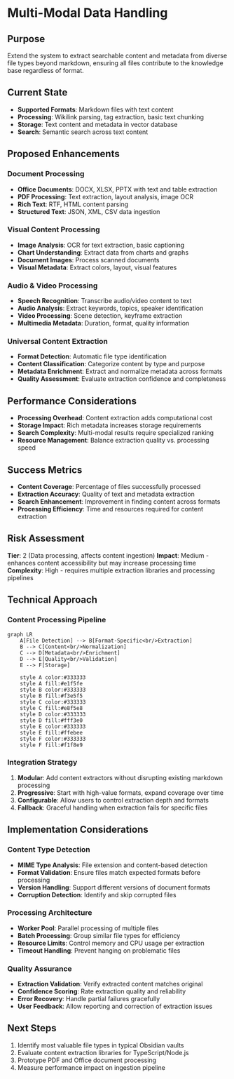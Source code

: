 # Multi-Modal Data Handling

## Purpose
Extend the system to extract searchable content and metadata from diverse file types beyond markdown, ensuring all files contribute to the knowledge base regardless of format.

## Current State
- **Supported Formats**: Markdown files with text content
- **Processing**: Wikilink parsing, tag extraction, basic text chunking
- **Storage**: Text content and metadata in vector database
- **Search**: Semantic search across text content

## Proposed Enhancements

### Document Processing
- **Office Documents**: DOCX, XLSX, PPTX with text and table extraction
- **PDF Processing**: Text extraction, layout analysis, image OCR
- **Rich Text**: RTF, HTML content parsing
- **Structured Text**: JSON, XML, CSV data ingestion

### Visual Content Processing
- **Image Analysis**: OCR for text extraction, basic captioning
- **Chart Understanding**: Extract data from charts and graphs
- **Document Images**: Process scanned documents
- **Visual Metadata**: Extract colors, layout, visual features

### Audio & Video Processing
- **Speech Recognition**: Transcribe audio/video content to text
- **Audio Analysis**: Extract keywords, topics, speaker identification
- **Video Processing**: Scene detection, keyframe extraction
- **Multimedia Metadata**: Duration, format, quality information

### Universal Content Extraction
- **Format Detection**: Automatic file type identification
- **Content Classification**: Categorize content by type and purpose
- **Metadata Enrichment**: Extract and normalize metadata across formats
- **Quality Assessment**: Evaluate extraction confidence and completeness

## Performance Considerations
- **Processing Overhead**: Content extraction adds computational cost
- **Storage Impact**: Rich metadata increases storage requirements
- **Search Complexity**: Multi-modal results require specialized ranking
- **Resource Management**: Balance extraction quality vs. processing speed

## Success Metrics
- **Content Coverage**: Percentage of files successfully processed
- **Extraction Accuracy**: Quality of text and metadata extraction
- **Search Enhancement**: Improvement in finding content across formats
- **Processing Efficiency**: Time and resources required for content extraction

## Risk Assessment
**Tier**: 2 (Data processing, affects content ingestion)
**Impact**: Medium - enhances content accessibility but may increase processing time
**Complexity**: High - requires multiple extraction libraries and processing pipelines

## Technical Approach

### Content Processing Pipeline
```mermaid
graph LR
    A[File Detection] --> B[Format-Specific<br/>Extraction]
    B --> C[Content<br/>Normalization]
    C --> D[Metadata<br/>Enrichment]
    D --> E[Quality<br/>Validation]
    E --> F[Storage]
    
    style A color:#333333
    style A fill:#e1f5fe
    style B color:#333333
    style B fill:#f3e5f5
    style C color:#333333
    style C fill:#e8f5e8
    style D color:#333333
    style D fill:#fff3e0
    style E color:#333333
    style E fill:#ffebee
    style F color:#333333
    style F fill:#f1f8e9
```

### Integration Strategy
1. **Modular**: Add content extractors without disrupting existing markdown processing
2. **Progressive**: Start with high-value formats, expand coverage over time
3. **Configurable**: Allow users to control extraction depth and formats
4. **Fallback**: Graceful handling when extraction fails for specific files

## Implementation Considerations

### Content Type Detection
- **MIME Type Analysis**: File extension and content-based detection
- **Format Validation**: Ensure files match expected formats before processing
- **Version Handling**: Support different versions of document formats
- **Corruption Detection**: Identify and skip corrupted files

### Processing Architecture
- **Worker Pool**: Parallel processing of multiple files
- **Batch Processing**: Group similar file types for efficiency
- **Resource Limits**: Control memory and CPU usage per extraction
- **Timeout Handling**: Prevent hanging on problematic files

### Quality Assurance
- **Extraction Validation**: Verify extracted content matches original
- **Confidence Scoring**: Rate extraction quality and reliability
- **Error Recovery**: Handle partial failures gracefully
- **User Feedback**: Allow reporting and correction of extraction issues

## Next Steps
1. Identify most valuable file types in typical Obsidian vaults
2. Evaluate content extraction libraries for TypeScript/Node.js
3. Prototype PDF and Office document processing
4. Measure performance impact on ingestion pipeline
